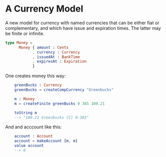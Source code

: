 
# A Currency Model

A new model for currency with named currencies that 
can be either fiat or complementary, and which
have issue and expiration times.  The latter may be 
finite or infinite.

```elm
type Money =
      Money { amount : Cents
            , currency : Currency
            , issuedAt : BankTime
            , expiresAt : Expiration
            }
```            
One creates money this way:

```elm
    greenBucks : Currency
    greenBucks = createCompCurrency "Greenbucks"

    m : Money
    m = createFinite greenBucks 0 365 100.21

    toString m
    --> "100.21 Greenbucks (C) 0:365"
```


And and acccount like this:

```elm
    account : Account 
    account = makeAccount [m, m]
    value account 
    --> 0     
```